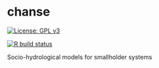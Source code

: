 # chanse

[![License: GPL
v3](https://img.shields.io/badge/License-GPL%20v3-blue.svg)](http://www.gnu.org/licenses/gpl-3.0)
<!-- [![CRAN\_Status\_Badge](http://www.r-pkg.org/badges/version/lulcc)](https://CRAN.R-project.org/package=lulcc) -->
<!-- [![Downloads](http://cranlogs.r-pkg.org/badges/lulcc)](https://CRAN.R-project.org/package=lulcc) -->
<!-- [![Lifecycle: -->
<!-- maturing](https://img.shields.io/badge/lifecycle-maturing-orange.svg)](https://www.tidyverse.org/lifecycle/#maturing) -->
<!-- ![R-CMD-check](https://github.com/simonmoulds/chanse/workflows/R-CMD-check/badge.svg) -->
[![R build status](https://github.com/simonmoulds/chanse/workflows/R-CMD-check/badge.svg)](https://github.com/simonmoulds/chanse/actions)

Socio-hydrological models for smallholder systems
